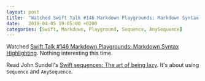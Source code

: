 ```yaml
---
layout: post
title:  "Watched Swift Talk #146 Markdown Playgrounds: Markdown Syntax Highlighting; Read John Sundell's Swift sequences: The art of being lazy"
date:   2019-04-05 19:05:00 +0200
categories: [Swift, Markdown, Playground, Sequence, AnySequence]
---
```

Watched [Swift Talk #146 Markdown Playgrounds: Markdown Syntax Highlighting](https://talk.objc.io/episodes/S01E146-markdown-syntax-highlighting). Nothing interesting this time.

Read John Sundell's [Swift sequences: The art of being lazy](https://www.swiftbysundell.com/posts/swift-sequences-the-art-of-being-lazy). It's about using `Sequence` and `AnySequence`.
